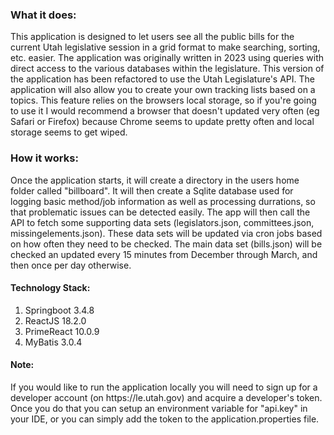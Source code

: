 <h3>What it does:</h3>
This application is designed to let users see all the public bills for the current Utah legislative session in a grid format to make searching, sorting, etc. easier.
The application was originally written in 2023 using queries with direct access to the various databases within the legislature.  This version of the application 
has been refactored to use the Utah Legislature's API.  The application will also allow you to create your own tracking lists based on a topics.  This feature
relies on the browsers local storage, so if you're going to use it I would recommend a browser that doesn't updated very often (eg Safari or Firefox) because
Chrome seems to update pretty often and local storage seems to get wiped.

<h3>How it works:</h3>
Once the application starts, it will create a directory in the users home folder called "billboard". It will then create a Sqlite database used for logging basic
method/job information as well as processing durrations, so that problematic issues can be detected easily. The app will then call the API to fetch some 
supporting data sets (legislators.json, committees.json, missingelements.json). These data sets will be updated via cron jobs based on how often they need to be 
checked.  The main data set (bills.json) will be checked an updated every 15 minutes from December through March, and then once per day otherwise. 

<h4>Technology Stack:</h4>
<ol> 
  <li>Springboot 3.4.8</li>
  <li>ReactJS 18.2.0</li>
  <li>PrimeReact 10.0.9</li>
  <li>MyBatis 3.0.4</li>
</ol>

<h4>Note:</h4>
If you would like to run the application locally you will need to sign up for a developer
account (on https://le.utah.gov) and acquire a developer's token.  Once you do that you can 
setup an environment variable for "api.key" in your IDE, or you can simply add the token to 
the application.properties file.
